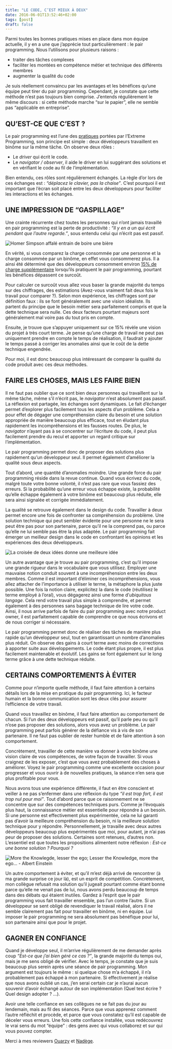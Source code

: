 ```yaml
---
title: "LE CODE, C’EST MIEUX À DEUX"
date: 2016-06-01T13:52:46+02:00
tags: [post]
draft: false
---
```


Parmi toutes les bonnes pratiques mises en place dans mon équipe actuelle, il y en a une que j’apprécie tout particulièrement&nbsp;: le pair programming. Nous l’utilisons pour plusieurs raisons&nbsp;:

- traiter des tâches complexes
- faciliter les montées en compétence métier et technique des différents membres
- augmenter la qualité du code

Je suis réellement convaincu par les avantages et les bénéfices qu’une équipe peut tirer du pair programming. Cependant, je constate que cette méthode n’est pas toujours bien comprise. J’entends régulièrement le même discours&nbsp;: si cette méthode marche “sur le papier”, elle ne semble pas “applicable en entreprise”.

## QU’EST-CE QUE C’EST&nbsp;?

Le pair programming est l’une des [pratiques](http://www.extremeprogramming.org/rules.html) portées par l’Extreme Programming, son principe est simple&nbsp;: deux développeurs travaillent en binôme sur la même tâche. On observe deux rôles&nbsp;:

- Le *driver* qui écrit le code.
- Le *navigator / observer*, il aide le driver en lui suggérant des solutions et en vérifiant le code au fil de l’implémentation.

Bien entendu, ces rôles sont régulièrement échangés. La règle d’or lors de ces échanges est&nbsp;: *“déplacez le clavier, pas la chaise”*. C’est pourquoi il est important que l’écran soit placé entre les deux développeurs pour faciliter les interactions et les échanges.

## UNE IMPRESSION DE “GASPILLAGE”

Une crainte récurrente chez toutes les personnes qui n’ont jamais travaillé en pair programming est la perte de productivité&nbsp;: *“Il y en a un qui écrit pendant que l’autre regarde.”*, sous entendu celui qui n’écrit pas est passif.

![Homer Simpson affalé entrain de boire une bière](1.png)

En vérité, si vous comparez la charge consommée par une personne et la charge consommée par un binôme, en effet vous consommerez plus. Il a ainsi été déterminé que des développeurs consomment environ [15% de charge supplémentaire](http://collaboration.csc.ncsu.edu/laurie/Papers/XPSardinia.PDF) lorsqu’ils pratiquent le pair programming, pourtant les bénéfices dépassent ce surcoût.

Pour calculer ce surcoût vous allez vous baser la grande majorité du temps sur des chiffrages, des estimations (Avez-vous vraiment fait deux fois le travail pour comparer&nbsp;?). Selon mon expérience, les chiffrages sont par définition faux&nbsp;: ils se font généralement avec une vision idéaliste. Ils partent du principe que le besoin métier sera parfaitement compris et que la dette technique sera nulle. Ces deux facteurs pourtant majeurs sont généralement mal voire pas du tout pris en compte.

Ensuite, je trouve que s’appuyer uniquement sur ce 15% révèle une vision du projet à très court terme. Je pense qu’une charge de travail ne peut pas uniquement prendre en compte le temps de réalisation, il faudrait y ajouter le temps passé à corriger les anomalies ainsi que le coût de la dette technique engendrée.

Pour moi, il est donc beaucoup plus intéressant de comparer la qualité du code produit avec ces deux méthodes.

## FAIRE LES CHOSES, MAIS LES FAIRE BIEN

Il ne faut pas oublier que ce sont bien deux personnes qui travaillent sur la même tâche, même s’il n’écrit pas, le *navigator* n’est absolument pas passif. La réflexion est partagée, les échanges sont dynamiques. Le fait d’échanger permet d’explorer plus facilement tous les aspects d’un problème. Cela a pour effet de dégager une compréhension claire du besoin et une solution appropriée de manière beaucoup plus efficace, tout en éludant plus rapidement les incompréhensions et les fausses routes. De plus, le *navigator* n’ayant pas à se concentrer sur l’écriture du code, il peut plus facilement prendre du recul et apporter un regard critique sur l’implémentation.

Le pair programming permet donc de proposer des solutions plus rapidement qu’un développeur seul. Il permet également d’améliorer la qualité sous deux aspects.

Tout d’abord, une quantité d’anomalies moindre. Une grande force du pair programming réside dans la revue continue. Quand vous écrivez du code, malgré toute votre bonne volonté, il n’est pas rare que vous fassiez des erreurs. Si la probabilité qu’une erreur vous échappe existe, la probabilité qu’elle échappe également à votre binôme est beaucoup plus réduite, elle sera ainsi signalée et corrigée immédiatement.

La qualité se retrouve également dans le design du code. Travailler à deux permet encore une fois de confronter sa compréhension du problème. Une solution technique qui peut sembler évidente pour une personne ne le sera peut être pas pour son partenaire, parce qu’il ne la comprend pas, ou parce qu’elle ne lui semble pas être la plus adaptée. Le pair programming fait émerger un meilleur design dans le code en confrontant les opinions et les expériences des deux développeurs.

![La croisée de deux idées donne une meilleure idée](2.png)

Un autre avantage que je trouve au pair programming, c’est qu’il impose une grande rigueur dans le vocabulaire que vous utilisez. Employer une mauvaise notion conduit souvent à une incompréhension entre les deux membres. Comme il est important d’éliminer ces incompréhensions, vous allez attacher de l’importance à utiliser le terme, la métaphore la plus juste possible. Une fois la notion claire, explicitez la dans le code (réutilisez le terme employé à l’oral), vous dégagerez ainsi une forme d’*ubiquitous langage*. Cela rend votre travail plus simple à comprendre, et permet également à des personnes sans bagage technique de lire votre code. Ainsi, il nous arrive parfois de faire du pair programming avec notre product owner, il est parfaitement capable de comprendre ce que nous écrivons et de nous corriger si nécessaire.

Le pair programming permet donc de réaliser des tâches de manière plus rapide qu’un développeur seul, tout en garantissant un nombre d’anomalies plus réduit. On observe des gains à court terme avec moins de corrections à apporter suite aux développements. Le code étant plus propre, il est plus facilement maintenable et évolutif. Les gains se font également sur le long terme grâce à une dette technique réduite.

## CERTAINS COMPORTEMENTS À ÉVITER

Comme pour n’importe quelle méthode, il faut faire attention à certains détails lors de la mise en pratique du pair programming. Ici, le facteur humain et la bonne communication sont les deux clés pour assurer l’efficience de votre travail.

Quand vous travaillez en binôme, il faut faire attention au comportement de chacun. Si l’un des deux développeurs est passif, qu’il parle peu ou qu’il n’ose pas proposer des solutions, alors vous avez un problème. Le pair programming peut parfois générer de la défiance vis à vis de son partenaire. Il ne faut pas oublier de rester humble et de faire attention à son comportement.

Concrètement, travailler de cette manière va donner à votre binôme une vision claire de vos compétences, de votre façon de travailler. Si vous craignez de les exposer, c’est que vous avez probablement des choses à améliorer. Voyez le pair programming comme une excellente occasion pour progresser et vous ouvrir à de nouvelles pratiques, la séance n’en sera que plus profitable pour vous.

Nous avons tous une expérience différente, il faut en être conscient et veiller à ne pas s’enfermer dans une réflexion du type *“il est trop fort, il est trop nul pour moi”*. Tout d’abord parce que ce raisonnement ne se concentre que sur des compétences techniques purs. Comme je l’évoquais plus haut, la connaissance métier est essentielle pour répondre à un besoin. Si une personne est effectivement plus expérimentée, cela ne lui garanti pas d’avoir la meilleure compréhension du besoin, ni la meilleure solution technique pour y répondre. Personnellement, je travaille avec deux autres développeurs beaucoup plus expérimentés que moi, pour autant, je n’ai pas peur de proposer des solutions. Certaines sont retenues, d’autres non. L’essentiel est que toutes les propositions alimentent notre réflexion&nbsp;: *Est-ce une bonne solution&nbsp;? Pourquoi&nbsp;?*

![More the Knowlegde, lesser the ego; Lesser the Knowledge, more the ego... - Albert Einstein](3.png)

Un autre comportement à éviter, et qu’il m’est déjà arrivé de rencontrer (à ma grande surprise ce jour là), est un esprit de compétition. Concrètement, mon collègue refusait ma solution qu’il jugeait pourtant comme étant bonne parce qu’elle ne venait pas de lui, nous avons perdu beaucoup de temps dans des débats qui étaient inutiles. Gardez à l’esprit que le pair programming vous fait travailler ensemble, pas l’un contre l’autre. Si un développeur se sent obligé de revendiquer le travail réalisé, alors il ne semble clairement pas fait pour travailler en binôme, ni en équipe. Lui imposer le pair programming ne sera absolument pas bénéfique pour lui, son partenaire ainsi que pour le projet.

## GAGNER EN CONFIANCE

Quand je développe seul, il m’arrive régulièrement de me demander après coup *“Est-ce que j’ai bien géré ce cas&nbsp;?”*, la grande majorité du temps oui, mais je me sens obligé de vérifier. Avec le temps, je constate que je suis beaucoup plus serein après une séance de pair programming. Mon argument est toujours le même&nbsp;: si quelque chose m’a échappé, il n’a probablement pas échappé à mon partenaire. Si effectivement je réalise que nous avons oublié un cas, j’en serai certain car je n’aurai aucun souvenir d’avoir échangé autour de son implémentation (Quel test écrire&nbsp;? Quel design adopter&nbsp;? …).

Avoir une telle confiance en ses collègues ne se fait pas du jour au lendemain, mais au fil des séances. Parce que vous apprenez comment l’autre réfléchit et procède, et parce que vous constatez qu’il est capable de déceler vous erreurs. Une fois cette confiance installée, vous redécouvrez le vrai sens du mot “équipe”&nbsp;: des gens avec qui vous collaborez et sur qui vous pouvez compter.

Merci à mes reviewers [Ouarzy](https://twitter.com/Ouarzy) et [Nadège](https://twitter.com/nadegerouelle).
